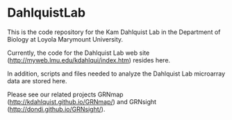 # DahlquistLab
This is the code repository for the Kam Dahlquist Lab in the Department of Biology at Loyola Marymount University.

Currently, the code for the Dahlquist Lab web site (http://myweb.lmu.edu/kdahlqui/index.htm) resides here.

In addition, scripts and files needed to analyze the Dahlquist Lab microarray data are stored here.

Please see our related projects GRNmap (http://kdahlquist.github.io/GRNmap/) and GRNsight (http://dondi.github.io/GRNsight/).
